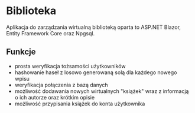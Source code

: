 # Biblioteka
Aplikacja do zarządzania wirtualną biblioteką oparta to ASP.NET Blazor, Entity Framework Core oraz Npgsql.

## Funkcje
- prosta weryfikacja tożsamości użytkowników
- hashowanie haseł z losowo generowaną solą dla każdego nowego wpisu
- weryfikacja połączenia z bazą danych
- możliwość dodawania nowych wirtualnych "książek" wraz z informacją o ich autorze oraz krótkim opisie
- możliwość przypisania książek do konta użytkownika
